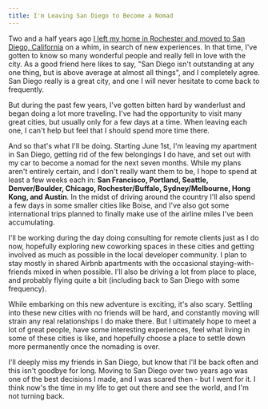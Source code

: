 ```yaml
---
title: I'm Leaving San Diego to Become a Nomad
---
```


Two and a half years ago [I left my home in Rochester and moved to San Diego, California](/blog/2010/09/02/farewell-rochester-hello-san-diego.html) on a whim, in search of new experiences. In that time, I've gotten to know so many wonderful people and really fell in love with the city. As a good friend here likes to say, "San Diego isn't outstanding at any one thing, but is above average at almost all things", and I completely agree. San Diego really is a great city, and one I will never hesitate to come back to frequently.

But during the past few years, I've gotten bitten hard by wanderlust and began doing a lot more traveling. I've had the opportunity to visit many great cities, but usually only for a few days at a time. When leaving each one, I can't help but feel that I should spend more time there.

And so that's what I'll be doing. Starting June 1st, I'm leaving my apartment in San Diego, getting rid of the few belongings I do have, and set out with my car to become a nomad for the next seven months. While my plans aren't entirely certain, and I don't really want them to be, I hope to spend at least a few weeks each in: **San Francisco, Portland, Seattle, Denver/Boulder, Chicago, Rochester/Buffalo, Sydney/Melbourne, Hong Kong, and Austin**. In the midst of driving around the country I'll also spend a few days in some smaller cities like Boise, and I've also got some international trips planned to finally make use of the airline miles I've been accumulating.

I'll be working during the day doing consulting for remote clients just as I do now, hopefully exploring new coworking spaces in these cities and getting involved as much as possible in the local developer community. I plan to stay mostly in shared Airbnb apartments with the occasional staying-with-friends mixed in when possible. I'll also be driving a lot from place to place, and probably flying quite a bit (including back to San Diego with some frequency).

While embarking on this new adventure is exciting, it's also scary. Settling into these new cities with no friends will be hard, and constantly moving will strain any real relationships I do make there. But I ultimately hope to meet a lot of great people, have some interesting experiences, feel what living in some of these cities is like, and hopefully choose a place to settle down more permanently once the nomading is over. 

I'll deeply miss my friends in San Diego, but know that I'll be back often and this isn't goodbye for long. Moving to San Diego over two years ago was one of the best decisions I made, and I was scared then - but I went for it. I think now's the time in my life to get out there and see the world, and I'm not turning back.

